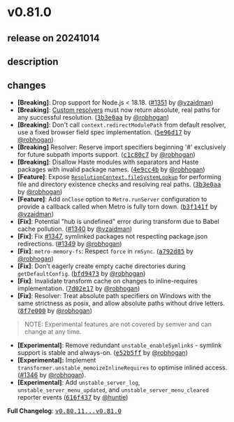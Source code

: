# v0.81.0

## release on 20241014

## description

## changes

* <strong>[Breaking]</strong>: Drop support for Node.js < 18.18. (<a class="issue-link js-issue-link" data-error-text="Failed to load title" data-id="2520133520" data-permission-text="Title is private" data-url="https://github.com/facebook/metro/issues/1351" data-hovercard-type="pull_request" data-hovercard-url="/facebook/metro/pull/1351/hovercard" href="https://github.com/facebook/metro/pull/1351">#1351</a> by <a class="user-mention notranslate" data-hovercard-type="user" data-hovercard-url="/users/vzaidman/hovercard" data-octo-click="hovercard-link-click" data-octo-dimensions="link_type:self" href="https://github.com/vzaidman">@vzaidman</a>)
* <strong>[Breaking]</strong>: <a href="https://metrobundler.dev/docs/configuration#resolverequest" rel="nofollow">Custom resolvers</a> must now return absolute, real paths for any successful resolution. (<a class="commit-link" data-hovercard-type="commit" data-hovercard-url="https://github.com/facebook/metro/commit/3b3e0aaf725cfa6907bf2c8b5fbc0da352d29efe/hovercard" href="https://github.com/facebook/metro/commit/3b3e0aaf725cfa6907bf2c8b5fbc0da352d29efe"><tt>3b3e0aa</tt></a> by <a class="user-mention notranslate" data-hovercard-type="user" data-hovercard-url="/users/robhogan/hovercard" data-octo-click="hovercard-link-click" data-octo-dimensions="link_type:self" href="https://github.com/robhogan">@robhogan</a>)
* <strong>[Breaking]</strong>: Don't call <code>context.redirectModulePath</code> from default resolver, use a fixed browser field spec implementation. (<a class="commit-link" data-hovercard-type="commit" data-hovercard-url="https://github.com/facebook/metro/commit/5e96d176e3c14f1b56c8a75807b8901aa7eabf7d/hovercard" href="https://github.com/facebook/metro/commit/5e96d176e3c14f1b56c8a75807b8901aa7eabf7d"><tt>5e96d17</tt></a> by <a class="user-mention notranslate" data-hovercard-type="user" data-hovercard-url="/users/robhogan/hovercard" data-octo-click="hovercard-link-click" data-octo-dimensions="link_type:self" href="https://github.com/robhogan">@robhogan</a>)
* <strong>[Breaking]</strong> Resolver: Reserve import specifiers beginning '#' exclusively for future subpath imports support. (<a class="commit-link" data-hovercard-type="commit" data-hovercard-url="https://github.com/facebook/metro/commit/c1c80c7727e01951a148e9f5a3d06196e98eaf72/hovercard" href="https://github.com/facebook/metro/commit/c1c80c7727e01951a148e9f5a3d06196e98eaf72"><tt>c1c80c7</tt></a> by <a class="user-mention notranslate" data-hovercard-type="user" data-hovercard-url="/users/robhogan/hovercard" data-octo-click="hovercard-link-click" data-octo-dimensions="link_type:self" href="https://github.com/robhogan">@robhogan</a>)
* <strong>[Breaking]</strong>: Disallow Haste modules with separators and Haste packages with invalid package names. (<a class="commit-link" data-hovercard-type="commit" data-hovercard-url="https://github.com/facebook/metro/commit/4e9cc4b6dda9e9158c3cf276d05aace4aefe0d8e/hovercard" href="https://github.com/facebook/metro/commit/4e9cc4b6dda9e9158c3cf276d05aace4aefe0d8e"><tt>4e9cc4b</tt></a> by <a class="user-mention notranslate" data-hovercard-type="user" data-hovercard-url="/users/robhogan/hovercard" data-octo-click="hovercard-link-click" data-octo-dimensions="link_type:self" href="https://github.com/robhogan">@robhogan</a>)
* <strong>[Feature]</strong>: Expose <a href="https://metrobundler.dev/docs/resolution#resolution-context" rel="nofollow"><code>ResolutionContext.fileSystemLookup</code></a> for performing file and directory existence checks and resolving real paths. (<a class="commit-link" data-hovercard-type="commit" data-hovercard-url="https://github.com/facebook/metro/commit/3b3e0aaf725cfa6907bf2c8b5fbc0da352d29efe/hovercard" href="https://github.com/facebook/metro/commit/3b3e0aaf725cfa6907bf2c8b5fbc0da352d29efe"><tt>3b3e0aa</tt></a> by <a class="user-mention notranslate" data-hovercard-type="user" data-hovercard-url="/users/robhogan/hovercard" data-octo-click="hovercard-link-click" data-octo-dimensions="link_type:self" href="https://github.com/robhogan">@robhogan</a>)
* <strong>[Feature]</strong>: Add <code>onClose</code> option to <code>Metro.runServer</code> configuration to provide a callback called when Metro is fully torn down. (<a class="commit-link" data-hovercard-type="commit" data-hovercard-url="https://github.com/facebook/metro/commit/b3f141f1a7b864773fa10b4ce07227c16ba9ba7c/hovercard" href="https://github.com/facebook/metro/commit/b3f141f1a7b864773fa10b4ce07227c16ba9ba7c"><tt>b3f141f</tt></a> by <a class="user-mention notranslate" data-hovercard-type="user" data-hovercard-url="/users/vzaidman/hovercard" data-octo-click="hovercard-link-click" data-octo-dimensions="link_type:self" href="https://github.com/vzaidman">@vzaidman</a>)
* <strong>[Fix]</strong>: Potential "hub is undefined" error during transform due to Babel cache pollution. (<a class="issue-link js-issue-link" data-error-text="Failed to load title" data-id="2496850551" data-permission-text="Title is private" data-url="https://github.com/facebook/metro/issues/1340" data-hovercard-type="pull_request" data-hovercard-url="/facebook/metro/pull/1340/hovercard" href="https://github.com/facebook/metro/pull/1340">#1340</a> by <a class="user-mention notranslate" data-hovercard-type="user" data-hovercard-url="/users/vzaidman/hovercard" data-octo-click="hovercard-link-click" data-octo-dimensions="link_type:self" href="https://github.com/vzaidman">@vzaidman</a>)
* <strong>[Fix]</strong>: Fix <a class="issue-link js-issue-link" data-error-text="Failed to load title" data-id="2510331892" data-permission-text="Title is private" data-url="https://github.com/facebook/metro/issues/1347" data-hovercard-type="issue" data-hovercard-url="/facebook/metro/issues/1347/hovercard" href="https://github.com/facebook/metro/issues/1347">#1347</a>, symlinked packages not respecting package.json redirections. (<a class="issue-link js-issue-link" data-error-text="Failed to load title" data-id="2511969274" data-permission-text="Title is private" data-url="https://github.com/facebook/metro/issues/1349" data-hovercard-type="pull_request" data-hovercard-url="/facebook/metro/pull/1349/hovercard" href="https://github.com/facebook/metro/pull/1349">#1349</a> by <a class="user-mention notranslate" data-hovercard-type="user" data-hovercard-url="/users/robhogan/hovercard" data-octo-click="hovercard-link-click" data-octo-dimensions="link_type:self" href="https://github.com/robhogan">@robhogan</a>)
* <strong>[Fix]</strong>: <code>metro-memory-fs</code>: Respect <code>force</code> in <code>rmSync</code>. (<a class="commit-link" data-hovercard-type="commit" data-hovercard-url="https://github.com/facebook/metro/commit/a792d85ffde3c21c3fbf64ac9404ab0afe5ff957/hovercard" href="https://github.com/facebook/metro/commit/a792d85ffde3c21c3fbf64ac9404ab0afe5ff957"><tt>a792d85</tt></a> by <a class="user-mention notranslate" data-hovercard-type="user" data-hovercard-url="/users/robhogan/hovercard" data-octo-click="hovercard-link-click" data-octo-dimensions="link_type:self" href="https://github.com/robhogan">@robhogan</a>)
* <strong>[Fix]</strong>: Don't eagerly create empty cache directories during <code>getDefaultConfig</code>. (<a class="commit-link" data-hovercard-type="commit" data-hovercard-url="https://github.com/facebook/metro/commit/bfd9473f60830b5479d478d5f3346c1c93a725ee/hovercard" href="https://github.com/facebook/metro/commit/bfd9473f60830b5479d478d5f3346c1c93a725ee"><tt>bfd9473</tt></a> by <a class="user-mention notranslate" data-hovercard-type="user" data-hovercard-url="/users/robhogan/hovercard" data-octo-click="hovercard-link-click" data-octo-dimensions="link_type:self" href="https://github.com/robhogan">@robhogan</a>)
* <strong>[Fix]</strong>: Invalidate transform cache on changes to inline-requires implementation. (<a class="commit-link" data-hovercard-type="commit" data-hovercard-url="https://github.com/facebook/metro/commit/7d02e173a63112b0044045496da60d9a6b85cd6b/hovercard" href="https://github.com/facebook/metro/commit/7d02e173a63112b0044045496da60d9a6b85cd6b"><tt>7d02e17</tt></a> by <a class="user-mention notranslate" data-hovercard-type="user" data-hovercard-url="/users/robhogan/hovercard" data-octo-click="hovercard-link-click" data-octo-dimensions="link_type:self" href="https://github.com/robhogan">@robhogan</a>)
* <strong>[Fix]</strong>: Resolver: Treat absolute path specifiers on Windows with the same strictness as posix, and allow absolute paths without drive letters. (<a class="commit-link" data-hovercard-type="commit" data-hovercard-url="https://github.com/facebook/metro/commit/8f7e000641b37c423e31b7564f7bda588c17afcd/hovercard" href="https://github.com/facebook/metro/commit/8f7e000641b37c423e31b7564f7bda588c17afcd"><tt>8f7e000</tt></a> by <a class="user-mention notranslate" data-hovercard-type="user" data-hovercard-url="/users/robhogan/hovercard" data-octo-click="hovercard-link-click" data-octo-dimensions="link_type:self" href="https://github.com/robhogan">@robhogan</a>)

> NOTE: Experimental features are not covered by semver and can change at any time.

* <strong>[Experimental]</strong>: Remove redundant <code>unstable_enableSymlinks</code> - symlink support is stable and always-on. (<a class="commit-link" data-hovercard-type="commit" data-hovercard-url="https://github.com/facebook/metro/commit/e52b5ffb24d0388c26441457bb695b53f44a6960/hovercard" href="https://github.com/facebook/metro/commit/e52b5ffb24d0388c26441457bb695b53f44a6960"><tt>e52b5ff</tt></a> by <a class="user-mention notranslate" data-hovercard-type="user" data-hovercard-url="/users/robhogan/hovercard" data-octo-click="hovercard-link-click" data-octo-dimensions="link_type:self" href="https://github.com/robhogan">@robhogan</a>)
* <strong>[Experimental]:</strong> Implement <code>transformer.unstable_memoizeInlineRequires</code> to optimise inlined access. (<a class="issue-link js-issue-link" data-error-text="Failed to load title" data-id="2509920362" data-permission-text="Title is private" data-url="https://github.com/facebook/metro/issues/1346" data-hovercard-type="pull_request" data-hovercard-url="/facebook/metro/pull/1346/hovercard" href="https://github.com/facebook/metro/pull/1346">#1346</a> by <a class="user-mention notranslate" data-hovercard-type="user" data-hovercard-url="/users/robhogan/hovercard" data-octo-click="hovercard-link-click" data-octo-dimensions="link_type:self" href="https://github.com/robhogan">@robhogan</a>).
* <strong>[Experimental]</strong>: Add <code>unstable_server_log</code>, <code>unstable_server_menu_updated</code>, and <code>unstable_server_menu_cleared</code> reporter events (<a class="commit-link" data-hovercard-type="commit" data-hovercard-url="https://github.com/facebook/metro/commit/616f437432848abaff45c10a4a6da677fb85ddcd/hovercard" href="https://github.com/facebook/metro/commit/616f437432848abaff45c10a4a6da677fb85ddcd"><tt>616f437</tt></a> by <a class="user-mention notranslate" data-hovercard-type="user" data-hovercard-url="/users/huntie/hovercard" data-octo-click="hovercard-link-click" data-octo-dimensions="link_type:self" href="https://github.com/huntie">@huntie</a>)

<strong>Full Changelog</strong>: <a class="commit-link" href="https://github.com/facebook/metro/compare/v0.80.11...v0.81.0"><tt>v0.80.11...v0.81.0</tt></a>

